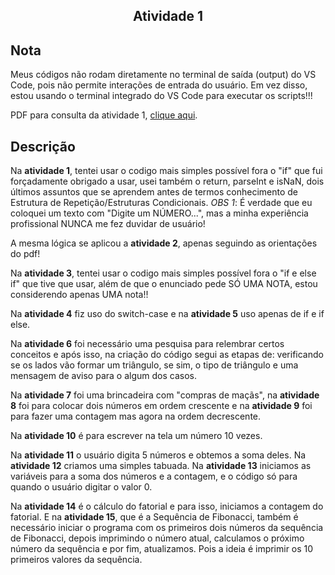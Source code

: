 <h2 align="center">Atividade 1</h2> 

## Nota
Meus códigos não rodam diretamente no terminal de saída (output) do VS Code, pois não permite interações de entrada do usuário. Em vez disso, estou usando o terminal integrado do VS Code para executar os scripts!!!

PDF para consulta da atividade 1, [clique aqui](https://github.com/Ell-neto/projetos/blob/main/atividades_JS/Ativ1_JS/atv1.pdf).


## Descrição

Na **atividade 1**, tentei usar o codigo mais simples possível fora o "if" que fui forçadamente obrigado a usar, usei também o return, parseInt e isNaN, dois últimos assuntos que se aprendem antes de termos conhecimento de Estrutura de Repetição/Estruturas Condicionais.
*OBS 1*: É verdade que eu coloquei um texto com "Digite um NÚMERO...", mas a minha experiência profissional NUNCA me fez duvidar de usuário!

A mesma lógica se aplicou a **atividade 2**, apenas seguindo as orientações do pdf!

Na **atividade 3**, tentei usar o codigo mais simples possível fora o "if e else if" que tive que usar, além de que o enunciado pede SÓ UMA NOTA, estou considerendo apenas UMA nota!!

Na **atividade 4** fiz uso do switch-case e na **atividade 5**  uso apenas de if e if else.

Na **atividade 6** foi necessário uma pesquisa para relembrar certos conceitos e após isso, na criação do código segui as etapas de: verificando se os lados vão formar um triângulo, se sim, o tipo de triângulo e uma mensagem de aviso para o algum dos casos.

Na **atividade 7** foi uma brincadeira com "compras de maçãs", na **atividade 8** foi para colocar dois números em ordem crescente e na **atividade 9** foi para fazer uma contagem mas agora na ordem decrescente.

Na **atividade 10** é para escrever na tela um número 10 vezes.

Na **atividade 11** o usuário digita 5 números e obtemos a soma deles. Na **atividade 12** criamos uma simples tabuada. Na **atividade 13** iniciamos as variáveis para a soma dos números e a contagem, e o código só para quando o usuário digitar o valor 0.

Na **atividade 14** é o cálculo do fatorial e para isso, iniciamos a contagem do fatorial. E na **atividade 15**, que é a Sequência de Fibonacci, também é necessário iniciar o programa com os primeiros dois números da sequência de Fibonacci, depois imprimindo o número atual, calculamos o próximo número da sequência e por fim, atualizamos. Pois a ideia é imprimir os 10 primeiros valores da sequência.
